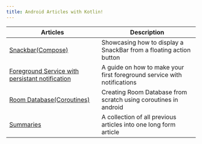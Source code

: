 ```yaml
---
title: Android Articles with Kotlin!
---
```


| Articles | Description |
| ----------- | ----------- |
| [Snackbar(Compose)](https://ramzijabali.github.io/articles/Android/Snackbar) | Showcasing how to display a SnackBar from a floating action button|
| [Foreground Service with persistant notification](https://ramzijabali.github.io/articles/Foreground-Service) | A guide on how to make your first foreground service with notifications |
| [Room Database(Coroutines)](https://ramzijabali.github.io/articles/Android/Room-Database) | Creating Room Database from scratch using coroutines in android |
| [Summaries](https://ramzijabali.github.io/articles/Android/Summaries) | A collection of all previous articles into one long form article |
